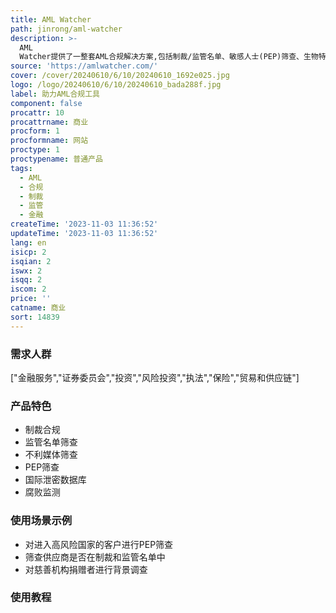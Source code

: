 ```yaml
---
title: AML Watcher
path: jinrong/aml-watcher
description: >-
  AML
  Watcher提供了一整套AML合规解决方案,包括制裁/监管名单、敏感人士(PEP)筛查、生物特征AML、案例管理、集成API等,帮助MLRO和合规团队无缝实施全面且一致的AML合规框架。
source: 'https://amlwatcher.com/'
cover: /cover/20240610/6/10/20240610_1692e025.jpg
logo: /logo/20240610/6/10/20240610_bada288f.jpg
label: 助力AML合规工具
component: false
procattr: 10
procattrname: 商业
procform: 1
procformname: 网站
proctype: 1
proctypename: 普通产品
tags:
  - AML
  - 合规
  - 制裁
  - 监管
  - 金融
createTime: '2023-11-03 11:36:52'
updateTime: '2023-11-03 11:36:52'
lang: en
isicp: 2
isqian: 2
iswx: 2
isqq: 2
iscom: 2
price: ''
catname: 商业
sort: 14839
---
```




### 需求人群
["金融服务","证券委员会","投资","风险投资","执法","保险","贸易和供应链"]

### 产品特色
* 制裁合规
* 监管名单筛查
* 不利媒体筛查
* PEP筛查
* 国际泄密数据库
* 腐败监测

### 使用场景示例
* 对进入高风险国家的客户进行PEP筛查
* 筛查供应商是否在制裁和监管名单中
* 对慈善机构捐赠者进行背景调查

### 使用教程


  
